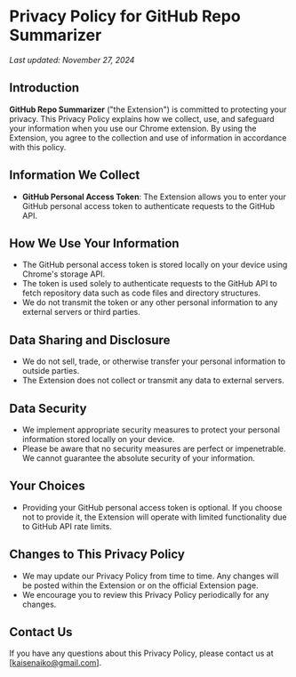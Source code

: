 # Privacy Policy for GitHub Repo Summarizer

_Last updated: November 27, 2024_

## Introduction

**GitHub Repo Summarizer** ("the Extension") is committed to protecting your privacy. This Privacy Policy explains how we collect, use, and safeguard your information when you use our Chrome extension. By using the Extension, you agree to the collection and use of information in accordance with this policy.

## Information We Collect

- **GitHub Personal Access Token**: The Extension allows you to enter your GitHub personal access token to authenticate requests to the GitHub API.

## How We Use Your Information

- The GitHub personal access token is stored locally on your device using Chrome's storage API.
- The token is used solely to authenticate requests to the GitHub API to fetch repository data such as code files and directory structures.
- We do not transmit the token or any other personal information to any external servers or third parties.

## Data Sharing and Disclosure

- We do not sell, trade, or otherwise transfer your personal information to outside parties.
- The Extension does not collect or transmit any data to external servers.

## Data Security

- We implement appropriate security measures to protect your personal information stored locally on your device.
- Please be aware that no security measures are perfect or impenetrable. We cannot guarantee the absolute security of your information.

## Your Choices

- Providing your GitHub personal access token is optional. If you choose not to provide it, the Extension will operate with limited functionality due to GitHub API rate limits.

## Changes to This Privacy Policy

- We may update our Privacy Policy from time to time. Any changes will be posted within the Extension or on the official Extension page.
- We encourage you to review this Privacy Policy periodically for any changes.

## Contact Us

If you have any questions about this Privacy Policy, please contact us at [kaisenaiko@gmail.com].
